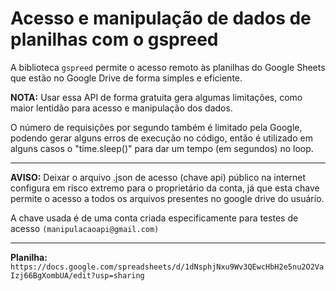 # Acesso e manipulação de dados de planilhas com o gspreed

A biblioteca `gspreed` permite o acesso remoto às planilhas do Google Sheets que estão no Google Drive de forma simples e eficiente.

**NOTA:** Usar essa API de forma gratuita gera algumas limitações, como maior lentidão 
para acesso e manipulação dos dados. 

O número de requisições por segundo também é limitado pela Google, podendo gerar alguns erros
de execução no código, então é utilizado em alguns casos o "time.sleep()" para dar um tempo (em segundos)
no loop.

---

**AVISO:** Deixar o arquivo .json de acesso (chave api) público na internet configura em risco
extremo para o proprietário da conta, já que esta chave permite o acesso a todos os arquivos presentes
no google drive do usuário.

A chave usada é de uma conta criada especificamente para testes de acesso `(manipulacaoapi@gmail.com)`

---
**Planilha:** `https://docs.google.com/spreadsheets/d/1dNsphjNxu9Wv3QEwcHbH2e5nu2O2VaIzj66BgXombUA/edit?usp=sharing`
